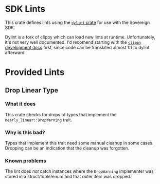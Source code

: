 # SDK Lints

This crate defines lints using the [`dylint` crate](https://github.com/trailofbits/dylint?tab=readme-ov-file) for use with the Sovereign SDK. 

Dylint is a fork of clippy which can load new lints at runtime. Unfortunately, it's not very well documented. I'd recomend starting with the [`clippy` development docs](https://doc.rust-lang.org/nightly/clippy/development/index.html) first, since code can be translated almost 1:1 to dylint afterward.

# Provided Lints

## Drop Linear Type

### What it does

This crate checks for drops of types that implement the `nearly_linear::DropWarning` trait.

### Why is this bad?

Types that implement this trait need some manual cleanup in some cases. Dropping can be an indication that the cleanup was forgotten.


### Known problems

The lint does *not* catch instances where the `DropWarning` implementer was stored in a struct/tuple/enum and that outer item was dropped.

##
